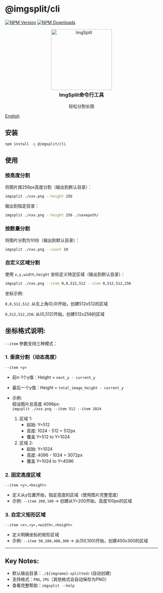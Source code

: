 # @imgsplit/cli
[![NPM Version](https://img.shields.io/npm/v/@imgsplit/cli)](https://www.npmjs.com/package/@imgsplit/cli) [![NPM Downloads](https://img.shields.io/npm/dm/@imgsplit/cli)](https://www.npmjs.com/package/@imgsplit/cli)
<p style="text-align:center;" align="center">
    <picture align="center">
        <img align="center" alt="ImgSplit" width="200" src="https://imgsplit.github.io/images/cli.png" />
    </picture>
    <div align="center" style="margin-top: -20px">
        <h3>ImgSplit命令行工具</h3>
        <p>轻松分割长图</p>
    </div>
</p>

[English](./README.md)


## 安装
```bash [npm]
npm install -g @imgsplit/cli
```

## 使用
### 按高度分割
将图片按256px高度分割（输出到默认目录）：
```bash
imgsplit ./xxx.png --height 256
```
输出到指定目录：
```bash
imgsplit ./xxx.png --height 256 ./savepath/
```
### 按数量分割
将图片分割为10份（输出到默认目录）：
```bash
imgsplit ./xxx.png --count 10
```
### 自定义区域分割
使用 `x,y,width,height` 坐标定义特定区域（输出到默认目录）：
```bash
imgsplit ./xxx.png --item 0,0,512,512 --item 0,512,512,256
```
坐标示例:

`0,0,512,512`: 从左上角(0,0)开始，创建512x512的区域

`0,512,512,256`: 从(0,512)开始，创建512x256的区域


## 坐标格式说明:
`--item` 参数支持三种模式：

### 1. 垂直分割（动态高度）
`--item <y>`
- 前n-1个y值：Height = `next_y - current_y`
- 最后一个y值：Height = `total_image_height - current_y`
- 示例:  
  假设图片总高度 4096px:  
  `imgsplit ./xxx.png --item 512 --item 1024`
  
  1. 区域 1:
     - 起始: Y=512
     - 高度: 1024 - 512 = 512px
     - 覆盖 Y=512 to Y=1024
  2. 区域 2:
     - 起始: Y=1024
     - 高度: 4096 - 1024 = 3072px
     - 覆盖 Y=1024 to Y=4096
### 2. 固定高度区域
`--item <y>,<height>`

- 定义从y位置开始，指定高度的区域（使用图片完整宽度）
- 示例: `--item 200,100` → 创建从Y=200开始，高度100px的区域

### 3. 自定义矩形区域
`--item <x>,<y>,<width>,<height>`

- 定义明确坐标的矩形区域
- 示例: `--item 50,100,400,300` → 从(50,100)开始，创建400x300的区域
---

## Key Notes:

- 默认输出目录：`./${imgname}-splitted/` (自动创建)
- 支持格式：`PNG`, `JPG`（其他格式会自动保存为PNG）
- 查看完整帮助：`imgsplit --help`